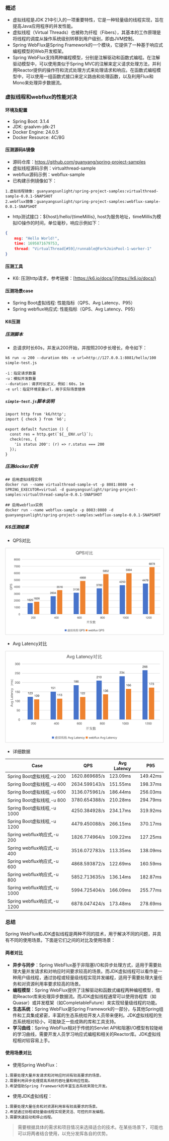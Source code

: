 ### 概述
- 虚拟线程是JDK 21中引入的一项重要特性，它是一种轻量级的线程实现，旨在提高Java应用程序的并发性能。
- 虚拟线程（Virtual Threads）也被称为纤程（Fibers），其基本的工作原理是将线程的调度从操作系统级别转移到用户级别，即由JVM控制。
- Spring WebFlux是Spring Framework的一个模块，它提供了一种基于响应式编程模型的Web开发框架。
- Spring WebFlux支持两种编程模型，分别是注解驱动和函数式编程。在注解驱动模型中，可以使用类似于Spring MVC的注解来定义请求处理方法，并利用Reactor提供的操作符和流式处理方式来处理请求和响应。在函数式编程模型中，可以使用一组函数式接口来定义路由和处理函数，以及利用Flux和Mono来处理异步数据流。

### 虚拟线程和webflux的性能对决

#### 环境及配置
- Spring Boot: 3.1.4
- JDK: graalvm-jdk-21
- Docker Engine: 24.0.5
- Docker Resource: 4C/8G

#### 压测源码&镜像
- 源码仓库：https://github.com/guanyang/spring-project-samples
- 虚拟线程源码示例：virtualthread-sample
- webflux源码示例：webflux-sample
- 已构建示例镜像如下：
```
1.虚拟线程镜像: guanyangsunlight/spring-project-samples:virtualthread-sample-0.0.1-SNAPSHOT
2.webflux镜像：guanyangsunlight/spring-project-samples:webflux-sample-0.0.1-SNAPSHOT
```
- http测试接口：${host}/hello/{timeMillis}, host为服务地址，timeMillis为模拟IO操作的时间，单位毫秒，响应示例如下：
```json
{
    msg: "Hello World!",
    time: 1695871679753,
    thread: "VirtualThread[#59]/runnable@ForkJoinPool-1-worker-1"
}
```

#### 压测工具
- K6: 压测http请求，参考链接：[https://k6.io/docs/](https://k6.io/docs/)

#### 压测场景case
- Spring Boot虚拟线程: 性能指标（QPS、Avg Latency、P95）
- Spring webflux响应式: 性能指标（QPS、Avg Latency、P95）

#### K6压测

##### 压测脚本
- 总请求时长60s，并发从200开始，并按照200步长增长，命令如下：
```
k6 run -u 200 --duration 60s -e url=http://127.0.0.1:8081/hello/100 simple-test.js

-i：指定请求数量
-u：模拟并发数量
--duration：请求时长定义，例如：60s，1m
-e url：指定环境变量url，用于实际场景替换
```
##### `simple-test.js`脚本说明
```
import http from 'k6/http';
import { check } from 'k6';

export default function () {
  const res = http.get(`${__ENV.url}`);
  check(res, {
    'is status 200': (r) => r.status === 200
  });
}
```

##### 压测docker实例
```shell
## 启用虚拟线程实例
docker run --name virtualthread-sample-vt -p 8081:8080 -e SPRING_EXECUTOR=virtual -d guanyangsunlight/spring-project-samples:virtualthread-sample-0.0.1-SNAPSHOT

## 启用webflux实例
docker run --name webflux-sample -p 8083:8080 -d guanyangsunlight/spring-project-samples:webflux-sample-0.0.1-SNAPSHOT
```

##### K6压测结果

- QPS对比

![QPS对比](image/QPS.png)

- Avg Latency对比

![Avg Latency对比](image/Avg-Latency.png)

- 详细数据

| Case                      | QPS           | Avg Latency | P95      |
|---------------------------|---------------|-------------|----------|
| Spring Boot虚拟线程,-u 200    | 1620.869685/s | 123.09ms    | 149.42ms |
| Spring Boot虚拟线程,-u 400    | 2634.599143/s | 151.55ms    | 198.37ms |
| Spring Boot虚拟线程,-u 600    | 3136.075961/s | 186.44ms    | 256.03ms |
| Spring Boot虚拟线程,-u 800    | 3780.654388/s | 210.28ms    | 294.79ms |
| Spring Boot虚拟线程,-u 1000   | 4250.384928/s | 234.17ms    | 319.92ms |
| Spring Boot虚拟线程,-u 1200   | 4479.450088/s | 266.15ms    | 370.17ms |
| Spring webflux响应式,-u 200  | 1826.774964/s | 109.22ms    | 127.25ms |
| Spring webflux响应式,-u 400  | 3516.072783/s | 113.35ms    | 138.09ms |
| Spring webflux响应式,-u 600  | 4868.593872/s | 122.69ms    | 160.59ms |
| Spring webflux响应式,-u 800  | 5852.713635/s | 136.14ms    | 182.87ms |
| Spring webflux响应式,-u 1000 | 5994.725404/s | 166.09ms    | 255.77ms |
| Spring webflux响应式,-u 1200 | 6878.047424/s | 173.48ms    | 278.69ms |


### 总结
Spring WebFlux和JDK虚拟线程是两种不同的技术，用于解决不同的问题，并具有不同的使用场景。下面是它们之间的对比及使用场景：

#### 两者对比
- **异步与同步**：Spring WebFlux基于非阻塞I/O和异步处理方式，适用于需要处理大量并发请求和对响应时间要求较高的场景。而JDK虚拟线程可以看作是一种用户级线程，通过协程或轻量级线程实现并发编程，适用于需要处理大量任务和对资源利用率要求较高的场景。
- **编程模型**：Spring WebFlux提供了注解驱动和函数式编程两种编程模型，借助Reactor库来处理异步数据流。而JDK虚拟线程通常可以使用协程库（如Quasar）或并发框架（如CompletableFuture）来实现轻量级线程的功能。
- **生态系统**：Spring WebFlux是Spring Framework的一部分，与其他Spring组件和工具集成紧密，丰富的生态系统给开发人员带来便利。JDK虚拟线程的生态系统相对较小，可能缺乏一些成熟的库和工具支持。
- **学习曲线**：Spring WebFlux相对于传统的Servlet API和阻塞I/O模型有较陡峭的学习曲线，需要开发人员学习响应式编程和相关的Reactor库。JDK虚拟线程相对较容易上手。

#### 使用场景对比
- 使用Spring WebFlux：
```
1.需要处理大量并发请求和对响应时间有较高要求的场景。
2.需要利用异步处理提高系统的吞吐量和响应性能。
3.希望借助Spring Framework的丰富生态系统来简化开发。
```
- 使用JDK虚拟线程：
```
1.需要处理大量任务和对资源利用率有较高要求的场景。
2.希望通过协程或轻量级线程实现更灵活、可控的并发编程。
3.需要快速启动和停止线程。
```
>需要根据具体的需求和项目情况来选择适合的技术。在某些场景下，可能也可以将两者结合使用，以充分发挥各自的优势。